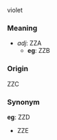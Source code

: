 violet
### Meaning
+ _adj_: ZZA
    + __eg__: ZZB

### Origin

ZZC

### Synonym

__eg__: ZZD

+ ZZE


